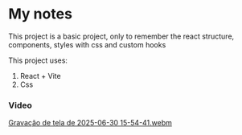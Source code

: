 # My notes
This project is a basic project, only to remember the react structure, components, styles with css and custom hooks

 This project uses:
 1. React + Vite
 2. Css

### Video
[Gravação de tela de 2025-06-30 15-54-41.webm](https://github.com/user-attachments/assets/fec02024-aa5b-44be-b540-1f5d0124908c)



